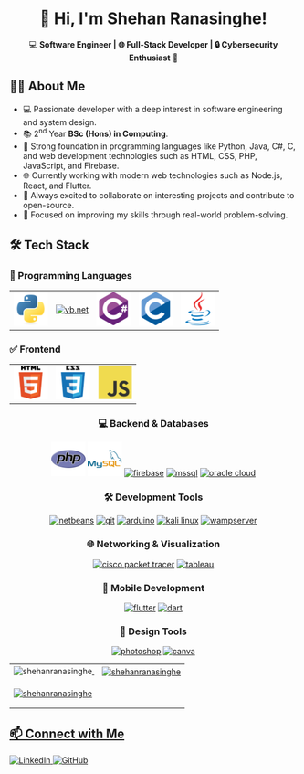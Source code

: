 <!-- GitHub Profile README -->

<h1 align="center">👋 Hi, I'm Shehan Ranasinghe!</h1>
<p align="center">
  💻 <strong>Software Engineer | 🌐 Full-Stack Developer | 🔒 Cybersecurity Enthusiast</strong> 🚀
</p>

<h2>👨‍💻 About Me</h2>
<ul>
  <li>💻 Passionate developer with a deep interest in software engineering and system design.</li>
  <li>📚 2<sup>nd</sup> Year <strong>BSc (Hons) in Computing</strong>.</li>
  <li>🔧 Strong foundation in programming languages like Python, Java, C#, C, and web development technologies such as HTML, CSS, PHP, JavaScript, and Firebase.</li>
  <li>🌐 Currently working with modern web technologies such as Node.js, React, and Flutter.</li>
  <li>🤝 Always excited to collaborate on interesting projects and contribute to open-source.</li>
  <li>🚀 Focused on improving my skills through real-world problem-solving.</li>
</ul>

<h2>🛠 Tech Stack</h2>

<table>
<tr><h3>🧠 Programming Languages</h3></tr>
<tr>
<td><a href="https://www.python.org" target="_blank"><img src="https://raw.githubusercontent.com/devicons/devicon/master/icons/python/python-original.svg" alt="python" width="60" height="60"/></a></td>
<td><a href="https://visualstudio.microsoft.com/vb/" target="_blank"><img src="https://upload.wikimedia.org/wikipedia/commons/4/40/VB.NET_Logo.svg" alt="vb.net" width="60" height="60"/></a></td>
<td><a href="https://learn.microsoft.com/en-us/dotnet/csharp/" target="_blank"><img src="https://raw.githubusercontent.com/devicons/devicon/master/icons/csharp/csharp-original.svg" alt="csharp" width="60" height="60"/></a></td>
<td><a href="https://en.wikipedia.org/wiki/C_(programming_language)" target="_blank"><img src="https://raw.githubusercontent.com/devicons/devicon/master/icons/c/c-original.svg" alt="c" width="60" height="60"/></a></td>
<td><a href="https://www.java.com" target="_blank"><img src="https://raw.githubusercontent.com/devicons/devicon/master/icons/java/java-original.svg" alt="java" width="60" height="60"/></a></td>
</tr>
</table>

<table>
<tr><h3>✅ Frontend</h3></tr>
<tr>
<td><a href="https://www.w3.org/html/" target="_blank"><img src="https://raw.githubusercontent.com/devicons/devicon/master/icons/html5/html5-original-wordmark.svg" alt="html5" width="60" height="60"/></a></td>
<td><a href="https://www.w3schools.com/css/" target="_blank"><img src="https://raw.githubusercontent.com/devicons/devicon/master/icons/css3/css3-original-wordmark.svg" alt="css3" width="60" height="60"/></a></td>
<td><a href="https://developer.mozilla.org/en-US/docs/Web/JavaScript" target="_blank"><img src="https://raw.githubusercontent.com/devicons/devicon/master/icons/javascript/javascript-original.svg" alt="javascript" width="60" height="60"/></a></td>
</tr>
</table>

<h3 align="center">💻 Backend & Databases</h3>
<p align="center">
    <a href="https://www.php.net" target="_blank"><img src="https://raw.githubusercontent.com/devicons/devicon/master/icons/php/php-original.svg" alt="php" width="60" height="60"/></a>
    <a href="https://www.mysql.com/" target="_blank"><img src="https://raw.githubusercontent.com/devicons/devicon/master/icons/mysql/mysql-original-wordmark.svg" alt="mysql" width="60" height="60"/></a>
    <a href="https://firebase.google.com/" target="_blank"><img src="https://www.vectorlogo.zone/logos/firebase/firebase-icon.svg" alt="firebase" width="60" height="60"/></a>
    <a href="https://www.microsoft.com/en-us/sql-server" target="_blank"><img src="https://www.svgrepo.com/show/303229/microsoft-sql-server-logo.svg" alt="mssql" width="60" height="60"/></a>
    <a href="https://www.oracle.com/cloud/" target="_blank"><img src="https://www.vectorlogo.zone/logos/oracle/oracle-icon.svg" alt="oracle cloud" width="60" height="60"/></a>
</p>

<h3 align="center">🛠️ Development Tools</h3>
<p align="center">
     <a href="https://netbeans.apache.org/" target="_blank"><img src="https://upload.wikimedia.org/wikipedia/commons/9/98/Apache_NetBeans_Logo.svg" alt="netbeans" width="60" height="60"/></a>
     <a href="https://git-scm.com/" target="_blank"><img src="https://www.vectorlogo.zone/logos/git-scm/git-scm-icon.svg" alt="git" width="60" height="60"/></a>
     <a href="https://www.arduino.cc/" target="_blank"><img src="https://cdn.worldvectorlogo.com/logos/arduino-1.svg" alt="arduino" width="60" height="60"/></a>
     <a href="https://www.kali.org/" target="_blank"><img src="https://www.kali.org/images/kali-logo.svg" alt="kali linux" width="60" height="60"/></a>
     <a href="https://www.wampserver.com/en/" target="_blank"><img src="https://www.wampserver.com/wp-content/themes/wampserver/img/logo.png" alt="wampserver" width="220" height="60"/></a>
</p>
<h3 align="center">🌐 Networking & Visualization</h3>
<p align="center">
     <a href="https://www.netacad.com/courses/packet-tracer" target="_blank"><img src="https://www.moosoft.com/wp-content/uploads/2023/07/Cisco-Packet-Tracer-098765.png" alt="cisco packet tracer" width="60" height="60"/></a>
     <a href="https://www.tableau.com/" target="_blank"><img src="https://www.tableau.com/themes/custom/tableau_www/logo.v2.svg" alt="tableau" width="120" height="80"/></a>
</p>

<h3 align="center">📱 Mobile Development</h3>
<p align="center">
   <a href="https://flutter.dev" target="_blank"><img src="https://www.vectorlogo.zone/logos/flutterio/flutterio-icon.svg" alt="flutter" width="60" height="60"/></a>
   <a href="https://dart.dev" target="_blank"><img src="https://www.vectorlogo.zone/logos/dartlang/dartlang-icon.svg" alt="dart" width="60" height="60"/></a>
</p>

<h3 align="center">🎨 Design Tools</h3>
<p align="center">
    <a href="https://www.adobe.com/products/photoshop.html" target="_blank"><img src="https://www.adobe.com/cc-shared/assets/img/product-icons/svg/photoshop-40.svg" alt="photoshop" width="60" height="60"/></a>
    <a href="https://www.canva.com/" target="_blank"><img src="https://static.canva.com/web/images/856bac30504ecac8dbd38dbee61de1f1.svg" alt="canva" width="60" height="60"/>
  </tr>
</p>

<table border=0px>
<tr>
<td>&nbsp;<img align="left" src="https://github-readme-stats.vercel.app/api?username=shehanranasinghe&show_icons=true&theme=transparent" alt="shehanranasinghe" /></td>
<td><img align="center" src="https://github-readme-streak-stats.herokuapp.com/?user=shehanranasinghe&theme=transparent" alt="shehanranasinghe" /></td>
</tr>
<td><p><img align="center" src="https://github-readme-stats.vercel.app/api/top-langs?username=shehanranasinghe&show_icons=true&theme=transparent"&layout=compact" alt="shehanranasinghe"/></p></td>
</table>


<h2>📫 Connect with Me</h2>
<p>
  <a href="https://www.linkedin.com/in/your-profile" target="_blank">
    <img src="https://img.shields.io/badge/LinkedIn-0A66C2?style=for-the-badge&logo=linkedin&logoColor=white" alt="LinkedIn">
  </a>
  <a href="https://github.com/ShehanRanasinghe" target="_blank">
    <img src="https://img.shields.io/badge/GitHub-181717?style=for-the-badge&logo=github&logoColor=white" alt="GitHub">
  </a>
</p>
